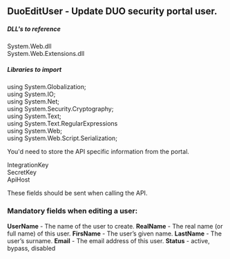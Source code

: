 ## DuoEditUser - Update DUO security portal user.

##### DLL's to reference

System.Web.dll </br>
System.Web.Extensions.dll </br>

##### Libraries to import
using System.Globalization; </br>
using System.IO; </br>
using System.Net; </br>
using System.Security.Cryptography; </br>
using System.Text; </br>
using System.Text.RegularExpressions </br>
using System.Web; </br>
using System.Web.Script.Serialization;

You'd need to store the API specific information from the portal.

IntegrationKey </br>
SecretKey </br>
ApiHost

These fields should be sent when calling the API.

### Mandatory fields when editing a user:
**UserName**	- The name of the user to create.
**RealName**	- The real name (or full name) of this user.
**FirsName**	- The user’s given name.
**LastName**	- The user’s surname.
**Email**		- The email address of this user.
**Status**		- active, bypass, disabled	